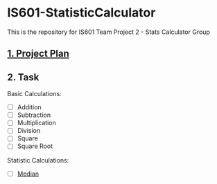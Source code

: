 # IS601-StatisticCalculator
This is the repository for IS601 Team Project 2 - Stats Calculator Group

## [1. Project Plan](./Documents/ProjectPlans.md)
## 2. Task

Basic Calculations:
- [ ] Addition
- [ ] Subtraction
- [ ] Multiplication
- [ ] Division
- [ ] Square
- [ ] Square Root

Statistic Calculations:
- [ ] [Median](/Documents/median.md)
